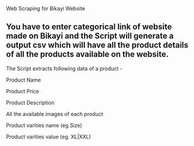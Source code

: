 Web Scraping for Bikayi Website

You have to enter categorical link of website made on Bikayi and the Script will generate a output csv which will have all the product details of all the products available on the website.
---
The Script extracts following data of a product -

Product Name

Product Price

Product Description

All the available images of each product

Product varities name (eg.Size)

Product varities value (eg. XL|XXL)

